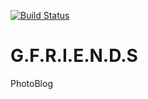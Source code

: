 [![Build Status](https://travis-ci.org/spg7484/G.F.R.I.E.N.D.S.svg?branch=master)](https://travis-ci.org/spg7484/G.F.R.I.E.N.D.S.svg?branch=master)

# G.F.R.I.E.N.D.S
PhotoBlog
